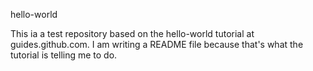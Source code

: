 hello-world

This ia a test repository based on the hello-world tutorial at guides.github.com. I am writing a README file because that's what the tutorial is telling me to do.
